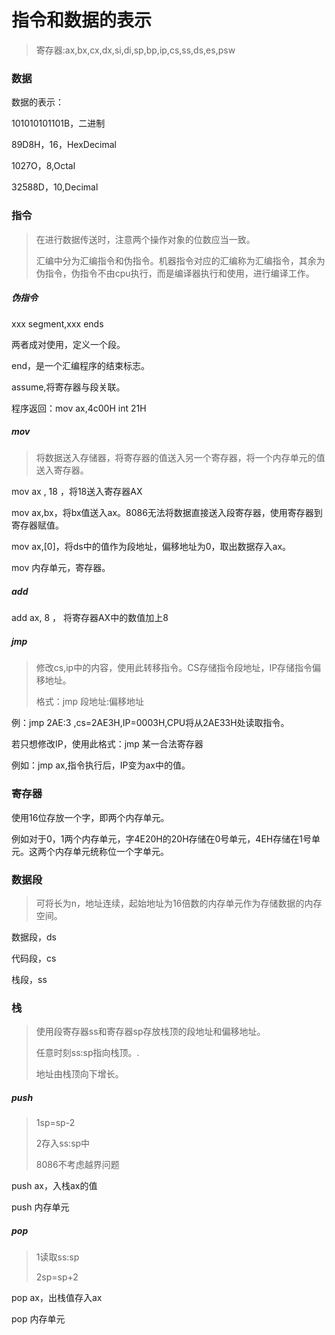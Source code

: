 # 指令和数据的表示

>寄存器:ax,bx,cx,dx,si,di,sp,bp,ip,cs,ss,ds,es,psw

### 数据

数据的表示：

101010101101B，二进制

89D8H，16，HexDecimal

1027O，8,Octal

32588D，10,Decimal

### 指令

>在进行数据传送时，注意两个操作对象的位数应当一致。
>
>汇编中分为汇编指令和伪指令。机器指令对应的汇编称为汇编指令，其余为伪指令，伪指令不由cpu执行，而是编译器执行和使用，进行编译工作。

##### 伪指令

xxx segment,xxx ends

两者成对使用，定义一个段。

end，是一个汇编程序的结束标志。

assume,将寄存器与段关联。

程序返回：mov ax,4c00H     int  21H

##### mov

>将数据送入存储器，将寄存器的值送入另一个寄存器，将一个内存单元的值送入寄存器。

mov ax , 18  ，将18送入寄存器AX

mov ax,bx，将bx值送入ax。8086无法将数据直接送入段寄存器，使用寄存器到寄存器赋值。

mov ax,[0]，将ds中的值作为段地址，偏移地址为0，取出数据存入ax。

mov 内存单元，寄存器。

##### add

add ax, 8 ， 将寄存器AX中的数值加上8

##### jmp

>修改cs,ip中的内容，使用此转移指令。CS存储指令段地址，IP存储指令偏移地址。
>
>格式：jmp 段地址:偏移地址

例：jmp 2AE:3 ,cs=2AE3H,IP=0003H,CPU将从2AE33H处读取指令。

若只想修改IP，使用此格式：jmp 某一合法寄存器

例如：jmp ax,指令执行后，IP变为ax中的值。

### 寄存器

使用16位存放一个字，即两个内存单元。

例如对于0，1两个内存单元，字4E20H的20H存储在0号单元，4EH存储在1号单元。这两个内存单元统称位一个字单元。

### 数据段

>可将长为n，地址连续，起始地址为16倍数的内存单元作为存储数据的内存空间。

数据段，ds

代码段，cs

栈段，ss

### 栈

>使用段寄存器ss和寄存器sp存放栈顶的段地址和偏移地址。
>
>任意时刻ss:sp指向栈顶。.
>
>地址由栈顶向下增长。

##### push

>1sp=sp-2
>
>2存入ss:sp中
>
>8086不考虑越界问题

push ax，入栈ax的值

push 内存单元

##### pop

>1读取ss:sp
>
>2sp=sp+2

pop  ax，出栈值存入ax

pop 内存单元